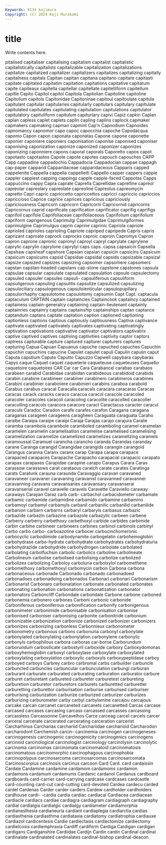 ```yaml
---
Keywords: 9134 kojimura
Copyright: (C) 2024 Koji Murakami
---
```


# title

Write contents here.



pitalised capitaliser capitalising
capitalism capitalist capitalistic capitalistically capitalists capitalizable capitalization capitalizations capitalize capitalized
capitalizer capitalizers capitalizes capitalizing capitally capitalness capitals Capitan capitan capitana
capitano capitare capitasti capitate capitated capitatim capitation capitations capitative capitatum
capite capiteaux capitella capitellar capitellate capitelliform capitellum capitle Capito Capitol
capitol Capitola Capitolian Capitoline capitoline Capitolium capitols Capitonidae Capitoninae capitoul
capitoulate capitula capitulant capitular capitularies capitularly capitulars capitulary capitulate capitulated
capitulates capitulating capitulation capitulations capitulator capitulatory capituliform capitulum capiturlary capivi
Capiz capkin Caplan caplan capless caplet caplets caplin capling caplins
caplock capmaker capmakers capmaking capman capmint Cap'n Capnodium Capnoides capnomancy
capnomor capo capoc capocchia capoche Capodacqua capomo Capon capon caponata
caponatas Capone capone caponette caponier caponiere caponiers caponisation caponise caponised
caponiser caponising caponization caponize caponized caponizer caponizes caponizing caponniere capons
caporal caporals Caporetto capos capot capotasto capotastos Capote capote capotes
capouch capouches CAPP Capp cappadine cappadochio Cappadocia Cappadocian cappae cappagh
cap-paper capparid Capparidaceae capparidaceous Capparis capped cappelenite Cappella cappella cappelletti
Cappello capper cappers cappie cappier cappiest capping cappings capple capple-faced
Cappotas Capps cappuccino cappy Capra caprate Caprella Caprellidae caprelline capreol
capreolar capreolary capreolate capreoline Capreolus capreomycin capretto Capri capric capriccetto
capriccettos capricci capriccio capriccios capriccioso Caprice caprice caprices capricious capriciously
capriciousness Capricorn capricorn Capricorni Capricornid capricorns Capricornus caprid caprificate caprification
caprificator caprifig caprifigs caprifoil caprifole Caprifoliaceae caprifoliaceous Caprifolium caprifolium capriform
caprigenous Caprimulgi Caprimulgidae Caprimulgiformes caprimulgine Caprimulgus caprin caprine caprinic Capriola
capriole caprioled caprioles caprioling Capriote capriped capripede Capris capris caprizant
caproate caprock caprocks caproic caproin Capromys Capron capron caprone capronic
capronyl caproyl capryl caprylate caprylene caprylic caprylin caprylone caprylyl caps
caps. capsa capsaicin Capsella Capshaw capsheaf capshore Capsian capsian capsicin
capsicins Capsicum capsicum capsicums capsid Capsidae capsidal capsids capsizable capsizal
capsize capsized capsizes capsizing capsomer capsomere capsomers capstan capstan-headed capstans
cap-stone capstone capstones capsula capsulae capsular capsulate capsulated capsulation capsule
capsulectomy capsuled capsuler capsules capsuli- capsuliferous capsuliform capsuligerous capsuling capsulitis
capsulize capsulized capsulizing capsulociliary capsulogenous capsulolenticular capsulopupillary capsulorrhaphy capsulotome capsulotomy
capsumin Capt Capt. captacula captaculum CAPTAIN captain captaincies Captaincook captaincy
captained captainess captain-generalcy captaining captain-lieutenant captainly captainries captainry captains captainship
captainships captan captance captandum captans captate captation caption captioned captioning
captionless captions captious captiously captiousness Captiva captivance captivate captivated captivately
captivates captivating captivatingly captivation captivations captivative captivator captivators captivatrix captive
captived captives captiving captivities captivity captor captors captress capturable capture
captured capturer capturers captures capturing Capua Capuan Capuanus capuche capuched
capuches Capuchin capuchin capuchins capucine Capulet capulet capuli Capulin capulin
caput Caputa caputium Caputo Caputto Capuzzo Capwell capybara capybaras Capys
caque Caquet caquet caqueterie caqueteuse caqueteuses Caquetio caquetoire caquetoires CAR
Car car Cara Carabancel carabao carabaos carabeen carabid Carabidae carabidan
carabideous carabidoid carabids carabin carabine carabineer carabiner carabinero carabineros carabines
Carabini carabinier carabiniere carabinieri carabins caraboa caraboid Carabus carabus caracal
Caracalla caracals caracara caracaras Caracas caracas carack caracks caraco caracoa
caracol caracole caracoled caracoler caracoles caracoli caracoling caracolite caracolled caracoller
caracolling caracols caracora caracore caract Caractacus caracter caracul caraculs Caradoc
Caradon carafe carafes carafon Caragana caragana caraganas carageen carageens caragheen
Caraguata caraguata Caraho caraibe Caraipa caraipe caraipi Caraja Carajas carajo
carajura Caralie caramba carambola carambole caramboled caramboling caramel caramelan caramelen
caramelin caramelisation caramelise caramelised caramelising caramelization caramelize caramelized caramelizes caramelizing
caramels caramoussal Caramuel carancha carancho caranda Carandas caranday carane Caranga
carangid Carangidae carangids carangin carangoid Carangus caranna Caranx caranx carap
Carapa carapa carapace carapaced carapaces Carapache Carapacho carapacial carapacic carapato
carapax carapaxes Carapidae carapine carapo Carapus Carara Caras carassow carassows
carat caratacus caratch carate carates Caratinga carats Caratunk carauna caraunda
Caravaggio caravan caravaned caravaneer caravaner caravaning caravanist caravanned caravanner caravanning
caravans caravansaries caravansary caravanserai caravanserial caravel caravelle caravels Caravette Caraviello
caraway caraways Carayan Caraz carb carb- carbachol carbacidometer carbamate carbamic
carbamide carbamidine carbamido carbamine carbamino carbamoyl carbamyl carbamyls carbanil carbanilic
carbanilid carbanilide carbanion carbarn carbarns carbaryl carbaryls carbasus carbazic carbazide
carbazin carbazine carbazole carbazylic carbeen carbene Carberry carberry carbethoxy carbethoxyl
carbide carbides carbimide carbin carbine carbineer carbineers carbines carbinol carbinols
carbinyl Carbo carbo carbo- carboazotine carbocer carbocinchomeronic carbocyclic carbodiimide carbodynamite
carbogelatin carbohemoglobin carbohydrase carbo-hydrate carbohydrate carbohydrates carbohydraturia carbohydrazide carbohydride carbohydrogen
carbolate carbolated carbolating carbolfuchsin carbolic carbolics carboline carbolineate Carbolineum carbolise
carbolised carbolising carbolize carbolized carbolizes carbolizing Carboloy carboluria carbolxylol carbomethene
carbomethoxy carbomethoxyl carbomycin carbon Carbona carbona carbonaceous carbonade Carbonado carbonado
carbonadoed carbonadoes carbonadoing carbonados Carbonari carbonari Carbonarism Carbonarist Carbonaro carbonatation
carbonate carbonated carbonates carbonating carbonation carbonations carbonatization carbonator carbonators Carboncliff
Carbondale carbondale Carbone carbone carboned carbonemia carbonero carbones Carboni carbonic
carbonide Carboniferous carboniferous carbonification carbonify carbonigenous carbonimeter carbonimide carbonisable carbonisation
carbonise carbonised carboniser carbonising carbonite carbonitride carbonium carbonizable carbonization carbonize
carbonized carbonizer carbonizers carbonizes carbonizing carbonless Carbonnieux carbonometer carbonometry carbonous
carbons carbonuria carbonyl carbonylate carbonylated carbonylating carbonylation carbonylene carbonylic carbonyls
carbophilous carbora carboras car-borne Carborundum carborundum carbosilicate carbostyril carboxide carboxy
Carboxydomonas carboxyhemoglobin carboxyl carboxylase carboxylate carboxylated carboxylating carboxylation carboxylic carboxyls
carboxypeptidase carboy carboyed carboys Carbrey carbro carbromal carbs carbuilder carbuncle
carbuncled carbuncles carbuncular carbunculation carbungi carburan carburant carburate carburated carburating
carburation carburator carbure carburet carburetant carbureted carbureter carburetest carbureting carburetion
carburetor carburetors carburets carburetted carburetter carburetting carburettor carburisation carburise carburised
carburiser carburising carburization carburize carburized carburizer carburizes carburizing carburometer carby
carbyl carbylamine carcajou carcajous carcake carcan carcanet carcaneted carcanets carcanetted
Carcas carcase carcased carcases carcasing carcass carcassed carcasses carcassing carcassless
Carcassonne Carcavelhos Carce carceag carcel carcels carcer carceral carcerate carcerated
carcerating carceration carcerist Carcharhinus Carcharias carchariid Carchariidae carcharioid Carcharodon carcharodont
Carchemish carcin- carcinemia carcinogen carcinogeneses carcinogenesis carcinogenic carcinogenicity carcinogenics carcinogens
carcinoid carcinological carcinologist carcinology carcinolysin carcinolytic carcinoma carcinomas carcinomata carcinomatoid
carcinomatosis carcinomatous carcinomorphic carcinophagous carcinophobia carcinopolypus carcinosarcoma carcinosarcomas carcinosarcomata Carcinoscorpius
carcinosis carcinus carcoon Card Card. card cardaissin Cardale Cardamine cardamine
cardamom cardamoms cardamon cardamons cardamum cardamums Cardanic cardanol Cardanus cardboard
cardboards card-carrier card-carrying cardcase cardcases cardcastle card-counting card-cut card-cutting card-devoted
Cardea cardecu carded cardel Cardenas Carder carder carders Cardew cardholder
cardholders cardhouse cardi- -cardia cardia cardiac cardiacal Cardiacea cardiacean cardiacle
cardiacs cardiae cardiagra cardiagram cardiagraph cardiagraphy cardial cardialgia cardialgic cardialgy
cardiameter cardiamorphia cardianesthesia cardianeuria cardiant cardiaplegia cardiarctia cardias cardiasthenia cardiasthma
cardiataxia cardiatomy cardiatrophia cardiauxe Cardiazol cardicentesis Cardie cardiectasis cardiectomize cardiectomy
cardielcosis cardiemphraxia Cardiff cardiform Cardiga Cardigan cardigan cardigans Cardiganshire Cardiidae
Cardijn Cardin cardin Cardinal cardinal cardinalate cardinalated cardinalates cardinal-bishop cardinal-deacon
